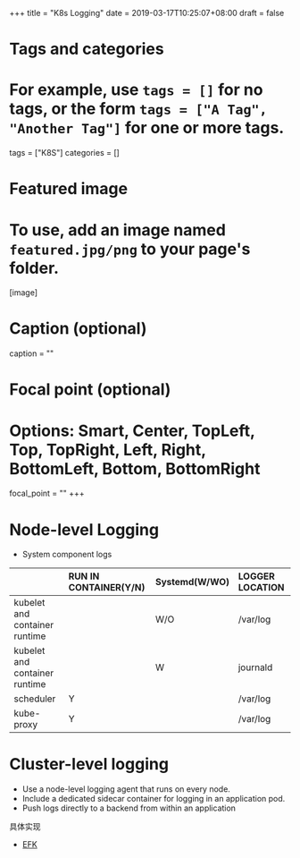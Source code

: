 +++
title = "K8s Logging"
date = 2019-03-17T10:25:07+08:00
draft = false

# Tags and categories
# For example, use `tags = []` for no tags, or the form `tags = ["A Tag", "Another Tag"]` for one or more tags.
tags = ["K8S"]
categories = []

# Featured image
# To use, add an image named `featured.jpg/png` to your page's folder. 
[image]
  # Caption (optional)
  caption = ""

  # Focal point (optional)
  # Options: Smart, Center, TopLeft, Top, TopRight, Left, Right, BottomLeft, Bottom, BottomRight
  focal_point = ""
+++


# Node-level Logging

- System component logs

|| RUN IN CONTAINER(Y/N)| Systemd(W/WO) | LOGGER LOCATION
:---|:---|:---|:---
kubelet and container runtime | |   W/O|  /var/log
kubelet and container runtime | |   W | journald
scheduler | Y|   |  /var/log
kube-proxy | Y|    | /var/log


# Cluster-level logging

- Use a node-level logging agent that runs on every node.
- Include a dedicated sidecar container for logging in an application pod.
- Push logs directly to a backend from within an application

具体实现

- [EFK](/post/k8s-logging-efk/)


